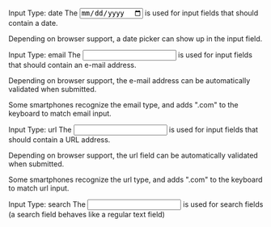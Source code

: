 Input Type: date
The <input type="date"> is used for input fields that should contain a date.

Depending on browser support, a date picker can show up in the input field.

Input Type: email
The <input type="email"> is used for input fields that should contain an e-mail address.

Depending on browser support, the e-mail address can be automatically validated when submitted.

Some smartphones recognize the email type, and adds ".com" to the keyboard to match email input.

Input Type: url
The <input type="url"> is used for input fields that should contain a URL address.

Depending on browser support, the url field can be automatically validated when submitted.

Some smartphones recognize the url type, and adds ".com" to the keyboard to match url input.

Input Type: search
The <input type="search"> is used for search fields (a search field behaves like a regular text field)
